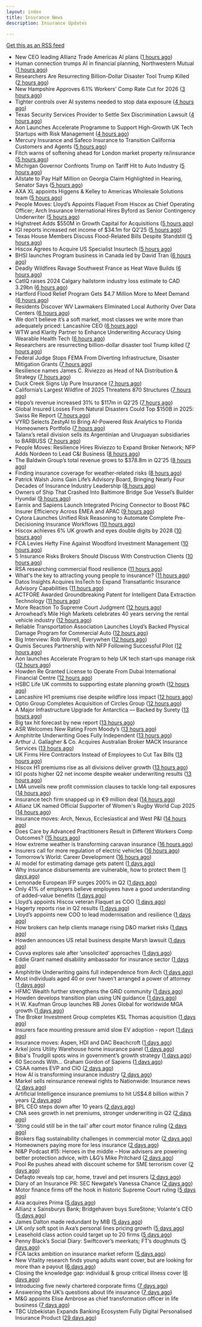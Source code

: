 ```yaml
---
layout: index
title: Insurance News
description: Insurance Updates

---
```


[Get this as an RSS feed](/insurance.rss)

<!-- news_marker starts -->
- New CEO leading Allianz Trade Americas AI plans ([1 hours ago](https://www.dig-in.com/news/new-ceo-leading-allianz-trade-americas-ai-plans))
- Human connection trumps AI in financial planning, Northwestern Mutual ([1 hours ago](https://www.dig-in.com/news/americans-prefer-human-financial-advisors-over-ai))
- Researchers Are Resurrecting Billion-Dollar Disaster Tool Trump Killed ([2 hours ago](https://www.insurancejournal.com/news/national/2025/08/06/834819.htm))
- New Hampshire Approves 6.1% Workers’ Comp Rate Cut for 2026 ([3 hours ago](https://www.insurancejournal.com/news/east/2025/08/06/834769.htm))
- Tighter controls over AI systems needed to stop data exposure ([4 hours ago](https://www.insurancebusinessmag.com/uk/business-strategy/tighter-controls-over-ai-systems-needed-to-stop-data-exposure-545264.aspx))
- Texas Security Services Provider to Settle Sex Discrimination Lawsuit ([4 hours ago](https://www.insurancejournal.com/news/southcentral/2025/08/06/834810.htm))
- Aon Launches Accelerate Programme to Support High-Growth UK Tech Startups with Risk Management ([4 hours ago](https://www.insurtechinsights.com/aon-launches-accelerate-programme-to-support-high-growth-uk-tech-startups-with-risk-management/))
- Mercury Insurance and Safeco Insurance to Transition California Customers and Agents ([5 hours ago](https://www.insurancejournal.com/news/west/2025/08/06/834807.htm))
- Fitch warns of softening ahead for London market property re/insurance ([5 hours ago](https://www.reinsurancene.ws/fitch-warns-of-softening-ahead-for-london-market-property-re-insurance/))
- Michigan Governor Confronts Trump on Tariff Hit to Auto Industry ([5 hours ago](https://www.insurancejournal.com/news/midwest/2025/08/06/834796.htm))
- Allstate to Pay Half Million on Georgia Claim Highlighted in Hearing, Senator Says ([5 hours ago](https://www.insurancejournal.com/news/southeast/2025/08/06/834797.htm))
- AXA XL appoints Higgens & Kelley to Americas Wholesale Solutions team ([5 hours ago](https://www.reinsurancene.ws/axa-xl-appoints-higgens-kelley-to-americas-wholesale-solutions-team/))
- People Moves: Lloyd’s Appoints Flaquet From Hiscox as Chief Operating Officer; Arch Insurance International Hires Byford as Senior Contingency Underwriter ([5 hours ago](https://www.insurancejournal.com/news/international/2025/08/06/834783.htm))
- Highstreet Adds $550M in Growth Capital for Acquisitions ([5 hours ago](https://www.insurancejournal.com/news/midwest/2025/08/06/834781.htm))
- IGI reports increased net income of $34.1m for Q2’25 ([5 hours ago](https://www.reinsurancene.ws/igi-reports-increased-net-income-of-34-1m-for-q225/))
- Texas House Members Discuss Flood-Related Bills Despite Standstill ([5 hours ago](https://www.insurancejournal.com/news/southcentral/2025/08/06/834778.htm))
- Hiscox Agrees to Acquire US Specialist Insurtech ([5 hours ago](https://www.insurancejournal.com/news/national/2025/08/06/834774.htm))
- BHSI launches Program business in Canada led by David Tran ([6 hours ago](https://www.reinsurancene.ws/bhsi-launches-program-business-in-canada-led-by-david-tran/))
- Deadly Wildfires Ravage Southwest France as Heat Wave Builds ([6 hours ago](https://www.insurancejournal.com/news/international/2025/08/06/834766.htm))
- CatIQ raises 2024 Calgary hailstorm industry loss estimate to CAD 3.29bn ([6 hours ago](https://www.reinsurancene.ws/catiq-raises-2024-calgary-hailstorm-industry-loss-estimate-to-cad-3-29bn/))
- Hartford Flood Relief Program Gets $4.7 Million More to Meet Demand ([6 hours ago](https://www.insurancejournal.com/news/east/2025/08/06/834742.htm))
- Residents Discover WV Lawmakers Eliminated Local Authority Over Data Centers ([6 hours ago](https://www.insurancejournal.com/news/southeast/2025/08/06/834749.htm))
- We don’t believe it’s a soft market, most classes we write more than adequately priced: Lancashire CEO ([6 hours ago](https://www.reinsurancene.ws/we-dont-believe-its-a-soft-market-most-classes-we-write-more-than-adequately-priced-lancashire-ceo/))
- WTW and Klarity Partner to Enhance Underwriting Accuracy Using Wearable Health Tech ([6 hours ago](https://www.insurtechinsights.com/wtw-and-klarity-partner-to-enhance-underwriting-accuracy-using-wearable-health-tech/))
- Researchers are resurrecting billion-dollar disaster tool Trump killed ([7 hours ago](https://www.dig-in.com/articles/researchers-are-resurrecting-billion-dollar-disaster-tool-trump-killed))
- Federal Judge Stops FEMA From Diverting Infrastructure, Disaster Mitigation Grants ([7 hours ago](https://www.insurancejournal.com/news/national/2025/08/06/834708.htm))
- Resilience names James C. Riviezzo as Head of NA Distribution & Strategy ([7 hours ago](https://www.reinsurancene.ws/resilience-names-james-c-riviezzo-as-head-of-na-distribution-strategy/))
- Duck Creek Signs Up Pure Insurance ([7 hours ago](https://insurance-edge.net/2025/08/06/duck-creek-signs-up-pure-insurance/))
- California’s Largest Wildfire of 2025 Threatens 870 Structures ([7 hours ago](https://www.insurancejournal.com/news/west/2025/08/06/834716.htm))
- Hippo’s revenue increased 31% to $117m in Q2’25 ([7 hours ago](https://www.reinsurancene.ws/hippos-revenue-increased-31-to-117m-in-q225/))
- Global Insured Losses From Natural Disasters Could Top $150B in 2025: Swiss Re Report ([7 hours ago](https://www.insurancejournal.com/news/international/2025/08/06/834711.htm))
- VYRD Selects ZestyAI to Bring AI-Powered Risk Analytics to Florida Homeowners Portfolio ([7 hours ago](https://www.insurtechinsights.com/vyrd-selects-zestyai-to-bring-ai-powered-risk-analytics-to-florida-homeowners-portfolio/))
- Talanx’s retail division sells its Argentinian and Uruguayan subsidiaries to BARBUSS ([7 hours ago](https://www.reinsurancene.ws/talanxs-retail-division-sells-its-argentinian-and-uruguayan-subsidiaries-to-barbuss/))
- People Moves: Resilience Hires Riviezzo to Expand Broker Network; NFP Adds Nordeen to Lead C&I Business ([8 hours ago](https://www.insurancejournal.com/news/national/2025/08/06/834634.htm))
- The Baldwin Group’s total revenue grows to $378.8m in Q2’25 ([8 hours ago](https://www.reinsurancene.ws/the-baldwin-groups-total-revenue-grows-to-378-8m-in-q225/))
- Finding insurance coverage for weather-related risks ([8 hours ago](https://www.dig-in.com/podcast/finding-insurance-coverage-for-weather-related-risks))
- Patrick Walsh Joins Gain Life’s Advisory Board, Bringing Nearly Four Decades of Insurance Industry Leadership ([8 hours ago](https://www.insurtechinsights.com/patrick-walsh-joins-gain-lifes-advisory-board-bringing-nearly-four-decades-of-insurance-industry-leadership/))
- Owners of Ship That Crashed Into Baltimore Bridge Sue Vessel’s Builder Hyundai ([9 hours ago](https://www.insurancejournal.com/news/east/2025/08/06/834702.htm))
- Earnix and Sapiens Launch Integrated Pricing Connector to Boost P&C Insurer Efficiency Across EMEA and APAC ([9 hours ago](https://www.insurtechinsights.com/earnix-and-sapiens-launch-integrated-pricing-connector-to-boost-pc-insurer-efficiency-across-emea-and-apac/))
- Cytora Launches Unified Risk Reasoning to Automate Complete Pre-Decisioning Insurance Workflows ([10 hours ago](https://www.insurtechinsights.com/cytora-launches-unified-risk-reasoning-to-automate-complete-pre-decisioning-insurance-workflows/))
- Hiscox achieves 6% UK growth and eyes double digits by 2028 ([10 hours ago](https://www.postonline.co.uk/commercial/7958852/hiscox-achieves-6-uk-growth-and-eyes-double-digits-by-2028))
- FCA Levies Hefty Fine Against Woodford Investment Management ([10 hours ago](https://insurance-edge.net/2025/08/06/fca-levies-hefty-fine-against-woodford-investment-management/))
- 5 Insurance Risks Brokers Should Discuss With Construction Clients ([10 hours ago](https://insurance-edge.net/2025/08/06/5-insurance-risks-brokers-should-discuss-with-construction-clients/))
- RSA researching commercial flood resilience ([11 hours ago](https://www.postonline.co.uk/commercial/7958851/rsa-researching-commercial-flood-resilience))
- What's the key to attracting young people to insurance? ([11 hours ago](https://www.insurancebusinessmag.com/uk/tv/whats-the-key-to-attracting-young-people-to-insurance-545181.aspx))
- Datos Insights Acquires InsTech to Expand Transatlantic Insurance Advisory Capabilities ([11 hours ago](https://www.insurtechinsights.com/datos-insights-acquires-instech-to-expand-transatlantic-insurance-advisory-capabilities/))
- ACTFORE Awarded Groundbreaking Patent for Intelligent Data Extraction Technology ([11 hours ago](https://www.insurtechinsights.com/actfore-awarded-groundbreaking-patent-for-intelligent-data-extraction-technology/))
- More Reaction To Supreme Court Judgment ([12 hours ago](https://insurance-edge.net/2025/08/06/more-reaction-to-supreme-court-judgment/))
- Arrowhead’s Mile High Markets celebrates 40 years serving the rental vehicle industry ([12 hours ago](https://www.insurancejournal.com/services/newswire/2025/08/06/833676.htm))
- Reliable Transportation Association Launches Lloyd’s Backed Physical Damage Program for Commercial Auto ([12 hours ago](https://www.insurancejournal.com/services/newswire/2025/08/06/834490.htm))
- Big Interview: Rob Worrell, Everywhen ([12 hours ago](https://www.postonline.co.uk/broker/7958100/big-interview-rob-worrell-everywhen))
- Qumis Secures Partnership with NFP Following Successful Pilot ([12 hours ago](https://www.insurtechinsights.com/qumis-secures-partnership-with-nfp-following-successful-pilot/))
- Aon launches Accelerate Program to help UK tech start‑ups manage risk ([12 hours ago](https://www.insurancebusinessmag.com/uk/news/breaking-news/aon-launches-accelerate-program-to-help-uk-tech-startups-manage-risk-545159.aspx))
- Howden Re Granted License to Operate From Dubai International Financial Centre ([12 hours ago](https://www.insurancejournal.com/news/international/2025/08/06/834695.htm))
- HSBC Life UK commits to supporting estate planning growth ([12 hours ago](https://ifamagazine.com/hsbc-life-uk-commits-to-supporting-estate-planning-growth/))
- Lancashire H1 premiums rise despite wildfire loss impact ([12 hours ago](https://www.insurancebusinessmag.com/uk/news/breaking-news/lancashire-h1-premiums-rise-despite-wildfire-loss-impact-545156.aspx))
- Optio Group Completes Acquisition of Circles Group ([12 hours ago](https://www.insurtechinsights.com/optio-group-completes-acquisition-of-circles-group/))
- A Major Infrastructure Upgrade for Antarctica — Backed by Surety ([13 hours ago](https://www.insurancejournal.com/blogs/old-republic-surety/2025/08/06/830834.htm))
- Big tax hit forecast by new report ([13 hours ago](https://www.insurancebusinessmag.com/uk/news/breaking-news/big-tax-hit-forecast-by-new-report-545155.aspx))
- ASR Welcomes New Rating From Moody’s ([13 hours ago](https://insurance-edge.net/2025/08/06/asr-welcomes-new-rating-from-moodys/))
- Amphitrite Underwriting Goes Fully Independent ([13 hours ago](https://insurance-edge.net/2025/08/06/amphitrite-underwriting-goes-fully-independent/))
- Arthur J. Gallagher & Co. Acquires Australian Broker MACK Insurance Services ([13 hours ago](https://www.insurancejournal.com/news/international/2025/08/06/834692.htm))
- UK Firms Hire Contractors Instead of Employees to Cut Tax Bills ([13 hours ago](https://www.insurancejournal.com/news/international/2025/08/06/834686.htm))
- Hiscox H1 premiums rise as all divisions deliver growth ([13 hours ago](https://www.insurancebusinessmag.com/uk/news/breaking-news/hiscox-h1-premiums-rise-as-all-divisions-deliver-growth-545146.aspx))
- IGI posts higher Q2 net income despite weaker underwriting results ([13 hours ago](https://www.insurancebusinessmag.com/uk/news/breaking-news/igi-posts-higher-q2-net-income-despite-weaker-underwriting-results-545141.aspx))
- LMA unveils new profit commission clauses to tackle long-tail exposures ([14 hours ago](https://www.insurancebusinessmag.com/uk/news/breaking-news/lma-unveils-new-profit-commission-clauses-to-tackle-longtail-exposures-545140.aspx))
- Insurance tech firm snapped up in €9 million deal ([14 hours ago](https://www.insurancebusinessmag.com/uk/news/breaking-news/insurance-tech-firm-snapped-up-in-9-million-deal-545139.aspx))
- Allianz UK named Official Supporter of Women's Rugby World Cup 2025 ([14 hours ago](https://www.insurancebusinessmag.com/uk/news/breaking-news/allianz-uk-named-official-supporter-of-womens-rugby-world-cup-2025-545138.aspx))
- Insurance moves: Arch, Nexus, Ecclesiastical and West P&I ([14 hours ago](https://www.insurancebusinessmag.com/uk/news/breaking-news/insurance-moves-arch-nexus-ecclesiastical-and-west-pandi-545137.aspx))
- Does Care by Advanced Practitioners Result in Different Workers Comp Outcomes? ([15 hours ago](https://www.insurancejournal.com/news/national/2025/08/06/834638.htm))
- How extreme weather is transforming caravan insurance ([16 hours ago](https://www.postonline.co.uk/personal/7957924/how-extreme-weather-is-transforming-caravan-insurance))
- Insurers call for more regulation of electric vehicles ([16 hours ago](https://www.postonline.co.uk/personal/7958024/insurers-call-for-more-regulation-of-electric-vehicles))
- Tomorrow’s World: Career Development ([16 hours ago](https://www.postonline.co.uk/people/7958152/tomorrow%E2%80%99s-world-career-development))
- AI model for estimating damage gets patent ([1 days ago](https://www.dig-in.com/news/ai-model-for-estimating-damage-gets-patent))
- Why insurance disbursements are vulnerable, how to protect them ([1 days ago](https://www.dig-in.com/opinion/insurance-disbursements-are-vulnerable-how-to-protect-them))
- Lemonade European IFP surges 200% in Q2 ([1 days ago](https://www.insurancebusinessmag.com/uk/news/breaking-news/lemonade-european-ifp-surges-200-in-q2-545027.aspx))
- Only 41% of employers believe employees have a good understanding of added-value benefits ([1 days ago](https://ifamagazine.com/only-41-of-employers-believe-employees-have-a-good-understanding-of-added-value-benefits/))
- Lloyd’s appoints Hiscox veteran Flaquet as COO ([1 days ago](https://www.postonline.co.uk/lloyd%E2%80%99slondon/7958317/lloyd%E2%80%99s-appoints-hiscox-veteran-flaquet-as-coo))
- Hagerty reports rise in Q2 results ([1 days ago](https://www.insurancebusinessmag.com/uk/news/breaking-news/hagerty-reports-rise-in-q2-results-545018.aspx))
- Lloyd’s appoints new COO to lead modernisation and resilience ([1 days ago](https://www.insurancebusinessmag.com/uk/news/breaking-news/lloyds-appoints-new-coo-to-lead-modernisation-and-resilience-545010.aspx))
- How brokers can help clients manage rising D&O market risks ([1 days ago](https://www.insurancebusinessmag.com/uk/news/professional-liability/how-brokers-can-help-clients-manage-rising-dando-market-risks-545007.aspx))
- Howden announces US retail business despite Marsh lawsuit ([1 days ago](https://www.insurancebusinessmag.com/uk/news/breaking-news/howden-announces-us-retail-business-despite-marsh-lawsuit-545005.aspx))
- Cuvva explores sale after ‘unsolicited’ approaches ([1 days ago](https://www.postonline.co.uk/news/7958316/cuvva-explores-sale-after-%E2%80%98unsolicited%E2%80%99-approaches))
- Eddie Grant named disability ambassador for insurance sector ([1 days ago](https://www.insurancebusinessmag.com/uk/news/breaking-news/eddie-grant-named-disability-ambassador-for-insurance-sector-545003.aspx))
- Amphitrite Underwriting gains full independence from Arch ([1 days ago](https://www.insurancebusinessmag.com/uk/news/breaking-news/amphitrite-underwriting-gains-full-independence-from-arch-545002.aspx))
- Most individuals aged 40 or over haven’t arranged a power of attorney ([1 days ago](https://ifamagazine.com/most-individuals-aged-40-or-over-havent-arranged-a-power-of-attorney/))
- HFMC Wealth further strengthens the GRiD community ([1 days ago](https://ifamagazine.com/hfmc-wealth-further-strengthens-the-grid-community/))
- Howden develops transition plan using UN guidance ([1 days ago](https://www.postonline.co.uk/broker/7958296/howden-develops-transition-plan-using-un-guidance))
- H.W. Kaufman Group launches RB Jones Global for worldwide MGA growth ([1 days ago](https://www.insurancebusinessmag.com/uk/news/breaking-news/h-w--kaufman-group-launches-rb-jones-global-for-worldwide-mga-growth-544988.aspx))
- The Broker Investment Group completes KSL Thomas acquisition ([1 days ago](https://www.insurancebusinessmag.com/uk/news/breaking-news/the-broker-investment-group-completes-ksl-thomas-acquisition-544987.aspx))
- Insurers face mounting pressure amid slow EV adoption - report ([1 days ago](https://www.insurancebusinessmag.com/uk/news/auto-motor/insurers-face-mounting-pressure-amid-slow-ev-adoption--report-544985.aspx))
- Insurance moves: Aspen, HDI and DAC Beachcroft ([1 days ago](https://www.insurancebusinessmag.com/uk/news/breaking-news/insurance-moves-aspen-hdi-and-dac-beachcroft-544984.aspx))
- Arkel joins Utility Warehouse home insurance panel ([1 days ago](https://www.insurancebusinessmag.com/uk/news/breaking-news/arkel-joins-utility-warehouse-home-insurance-panel-544983.aspx))
- Biba's Trudgill spots wins in government’s growth strategy ([1 days ago](https://www.postonline.co.uk/regulation/7958302/bibas-trudgill-spots-wins-in-government%E2%80%99s-growth-strategy))
- 60 Seconds With… Graham Gordon of Sapiens ([1 days ago](https://www.postonline.co.uk/people/7957970/60-seconds-with%E2%80%A6-graham-gordon-of-sapiens))
- CSAA names EVP and CIO ([2 days ago](https://www.dig-in.com/news/csaa-names-evp-and-cio))
- How AI is transforming insurance industry ([2 days ago](https://www.dig-in.com/opinion/how-ai-is-transforming-insurance-industry))
- Markel sells reinsurance renewal rights to Nationwide: Insurance news ([2 days ago](https://www.dig-in.com/news/markel-sells-reinsurance-renewals-nationwide-insurance-news))
- Artificial Intelligence insurance premiums to hit US$4.8 billion within 7 years ([2 days ago](https://www.insurancebusinessmag.com/uk/news/technology/artificial-intelligence-insurance-premiums-to-hit-us4-8-billion-within-7-years-544943.aspx))
- BPL CEO steps down after 10 years ([2 days ago](https://www.postonline.co.uk/broker/7958312/bpl-ceo-steps-down-after-10-years))
- CNA sees growth in net premiums, stronger underwriting in Q2 ([2 days ago](https://www.insurancebusinessmag.com/uk/news/breaking-news/cna-sees-growth-in-net-premiums-stronger-underwriting-in-q2-544917.aspx))
- 'Sting could still be in the tail' after court motor finance ruling ([2 days ago](https://www.postonline.co.uk/news/7958304/sting-could-still-be-in-the-tail-after-court-motor-finance-ruling))
- Brokers flag sustainability challenges in commercial motor ([2 days ago](https://www.postonline.co.uk/broker/7958303/brokers-flag-sustainability-challenges-in-commercial-motor))
- Homeowners paying more for less insurance ([2 days ago](https://www.dig-in.com/news/home-insurance-premiums-up-9-coverage-trails))
- NI&P Podcast #15: Heroes in the middle – How advisers are powering better protection advice, with L&G’s Mike Pritchard ([2 days ago](https://ifamagazine.com/nip-podcast-15-heroes-in-the-middle-how-advisers-are-powering-better-protection-advice-with-lgs-mike-pritchard/))
- Pool Re pushes ahead with discount scheme for SME terrorism cover ([2 days ago](https://www.postonline.co.uk/commercial/7958285/pool-re-pushes-ahead-with-discount-scheme-for-sme-terrorism-cover))
- Defaqto reveals top car, home, travel and pet insurers ([2 days ago](https://www.postonline.co.uk/personal/7958274/defaqto-reveals-top-car-home-travel-and-pet-insurers))
- Diary of an Insurance PR: SEC Newgate’s Vanessa Chance ([2 days ago](https://www.postonline.co.uk/people/7957848/diary-of-an-insurance-pr-sec-newgate%E2%80%99s-vanessa-chance))
- Motor finance firms off the hook in historic Supreme Court ruling ([5 days ago](https://www.postonline.co.uk/news/7958301/motor-finance-firms-off-the-hook-in-historic-supreme-court-ruling))
- Axa acquires Prima ([5 days ago](https://www.postonline.co.uk/personal/7958298/axa-acquires-prima))
- Allianz x Sainsburys Bank; Bridgehaven buys SureStone; Volante's CEO ([5 days ago](https://www.postonline.co.uk/news/7958277/allianz-x-sainsburys-bank-bridgehaven-buys-surestone-volantes-ceo))
- James Dalton made redundant by MIB ([5 days ago](https://www.postonline.co.uk/news/7958287/james-dalton-made-redundant-by-mib))
- UK only soft spot in Axa’s personal lines pricing growth ([5 days ago](https://www.postonline.co.uk/news/7958294/uk-only-soft-spot-in-axa%E2%80%99s-personal-lines-pricing-growth))
- Leasehold class action could target up to 20 firms ([5 days ago](https://www.postonline.co.uk/news/7958278/leasehold-class-action-could-target-up-to-20-firms))
- Penny Black’s Social Diary: Swiftcover’s meerkats; FT’s doughnuts ([5 days ago](https://www.postonline.co.uk/people/7958038/penny-black%E2%80%99s-social-diary-swiftcover%E2%80%99s-meerkats-ft%E2%80%99s-doughnuts))
- FCA lacks ambition on insurance market reform ([5 days ago](https://www.postonline.co.uk/regulation/7958245/fca-lacks-ambition-on-insurance-market-reform))
- New Vitality research finds young adults want cover, but are looking for more than a payout ([6 days ago](https://ifamagazine.com/new-vitality-research-finds-young-adults-want-cover-but-are-looking-for-more-than-a-payout/))
- Closing the knowledge gap: individual & group critical illness cover ([6 days ago](https://ifamagazine.com/closing-the-knowledge-gap-individual-group-critical-illness-cover/))
- Introducing five newly chartered corporate firms ([7 days ago](https://ifamagazine.com/introducing-five-newly-chartered-corporate-firms/))
- Answering the UK’s questions about life insurance ([7 days ago](https://ifamagazine.com/answering-the-uks-questions-about-life-insurance/))
- M&G appoints Elise Ambrose as chief transformation officer in life business ([7 days ago](https://ifamagazine.com/mg-appoints-elise-ambrose-as-chief-transformation-officer-in-life-business/))
- TBC Uzbekistan Expands Banking Ecosystem Fully Digital Personalised Insurance Product ([29 days ago](https://thefintechtimes.com/tbc-uzbekistan-launches-fully-digital-personalised-insurance-product/))

<!-- news_marker ends -->
